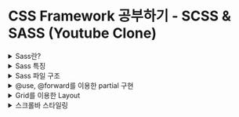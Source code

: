 # CSS Framework 공부하기 - SCSS & SASS (Youtube Clone)

<details>
<summary>Sass란?</summary>

> "Sass"는 기능이 뛰어나고 안정적인 CSS 확장 언어이다.;

### [Sass(Syntactically Awesom Style Sheets)](https://sass-lang.com/)란?
- CSS를 사용하는 것 만으로 많은 앱을 스타일링 할 수 있지만 만약 스타일시트가 점점 더 커지고 복잡해지면 유지 관리하기 어려워지게 된다.
- 이러한 상황에서 SASS가 도움이 될 수 있다.
- SASS에는 중첩, 믹스인, 상속 및 강력하고 유지 관리 가능한 CSS를 작성하는 데 도움이 되는 기타 유용한 기능들과 같이 아직 CSS에는 존재하지 않는 기능들도 있다.
- SASS로 작업을 시작하면 사전 처리된  Sass 파일을 웹사이트에서 사용할 수 있는 일반 CSS 파일로 저장한다.
- [sass for cra(create-react-app)](https://create-react-app.dev/docs/adding-a-sass-stylesheet/)
![Alt text](welcom_readme_img/image.png)

### SASS와 SCSS
![Alt text](welcom_readme_img/image-1.png)
- SASS는 CSS로 컴파일되거나 해석되는 전처리기(pre-processor) 스크립팅 언어이다.
- SassScript는 그 자체가 스크립팅 언어인 반면 SCSS는 기존 CSS 구문 위에 구축되는 SASS의 기본문법으로 CSS와 같은 세미콜론과 대괄호를 사용한다.
- Sass는 실제로 수학 및 변수 지원을 통해 CSS를 더욱 강력하게 만든다.

#### SASS vs SCSS
- SASS는 원본 구문이 필요할 때 사용되며 SCSS에는 코드 구문이 필요하지 않는다.
- SASS는 엄격한 들여쓰기를 따르지만 SCSS에는 엄격한 들여쓰기가 없다.
- SASS는 공백이 있고 세미콜론이 없는 느슨한 구문을 가지고 있지만 SCSS는 CSS 스타일에 더 가깝고 세미콜론과 중괄호의 사용은 필수이다.
- SASS 파일 확장자는 .sass이고 SCSS파일 확장자는 .scss이다.
- SASS에는 SCSS보다 더 많은 개발자 커뮤니티와 지원이 있다.
- SASS는 문서 추가를 위해 SassDoc을 지원하는 반면 SCSS는 인라인 문서를 허용한다.
- SASS는 CSS로 사용할 수 없으며 그 반대의 경우도 마찬가지이지만 유효한 CSS 코드도 유효한 SCSS 코드이다.
- SASS는 기존 CSS 프로젝트에 추가하기 어려운 반면 SCSS는 새 코드를 추가하는 것만으로 기존 CSS 프로젝트에 쉽게 추가할 수 있다.

#### 요약
- SASS : 코드를 CSS로 해석하는 전처리기 + 문법
- SCSS : 문법
- SCSS 문법을 기반으로 작성하면 SASS 전처리기를 통해 CSS로 해석하게 된다.

</details>

<details>
<summary>Sass 특징</summary>

### [Sass 특징](https://sass-lang.com/guide/)
#### Variables
- 변수를 스타일시트 전체에서 재사용하려는 정보를 저장하는 방법으로 생각할 수 있다.
- 색상, 글꼴 스택 또는 재사용하고 싶은 CSS 갑소가 같은 항목을 저장할 수 있다.
- Sass는 $ 기호를 사용하여 무언가를 변수로 만든다.
![Alt text](welcom_readme_img/image-2.png)

#### Nesting
- Sass를 사용하면 HTML의 동일한 시각적 계층 구조를 따르는 방식으로 CSS 선택기를 중첩할 수 있다.
![Alt text](welcom_readme_img/image-3.png)

#### Partials
- 다른 Sass 파일에 포함할 수 있는 CSS의 작은 조각이 포함된 부분 Sass 파일을 만들 수 있다.
- 이것은 CSS를 모듈화하고 유지 관리를 더 쉽게 유지하는 데 도움이 되는 좋은 방법이다.
- 부분 파일은 앞에 밑줄이 붙은 이름의 Sass 파일이다. 
  - _partial.scss와 같은 이름을 지정할 수 있다.
- 밑줄을 사용하면 파일이 부분(partial) 파일일 뿐이며 CSS 파일로 생성되어서는 안 된다는 것을 Sass가 알 수 있다.
- Sass 부분은 @use 규칙과 함께 사용된다.

#### Modules
- @use를 사용하여 가져온 스타일시트를 모듈(Module)이라고 부른다.
- 단일 파일에 모든 Sass를 작성할 필요는 없다.
- @use 규칙을 사용하여 원하는 대로 분할할 수 있다.
- 이 규칙은 다른 Sass 파일을 모듈로 로드한다. 즉, 파일 이름을 기반으로 하는 네임스페이스를 사용하여 Sass 파일의 변수, mixins 및 function을 참조할 수 있다.
![Alt text](welcom_readme_img/image-4.png)
- styles.css 파일에서 @use 'base'를 사용하고 있다.
- 파일을 사용할 때 파일 확장자를 포함할 필요가 없다.
- Sass가 알아서 파악할 수 있다.

#### Mixins
- CSS의 일부 항목은 계속 반복해서 작성하는 부분이 있다.
- mixin을 사용하면 사이트 전체에서 재사용하려는 CSS 선언 그룹을 만들 수 있다.
- Sass를 DRY하게 유지하는 데 도움이 된다.
- 믹스인을 보다 유연하게 만들기 위해 값을 전달할 수도 있다.
![Alt text](welcom_readme_img/image-5.png)
- 믹스인을 생성하려면 @mixin 지시문을 사용하고 이름을 지정한다.
- mixin 테마의 이름을 지정했다.
- 또한 괄호 안에 변수 $theme를 사용하여 원하는 주제를 전달할 수 있다.
- 믹스인을 생성한 후 @include로 시작하고 믹스인 이름이 뒤따르는 CSS 선언으로 사용할 수 있다.

#### Extend / Inheritance
- @extend를 사용하면 한 선택기에서 다른 선택기로 CSS 속성 집합을 공유할 수 있다.
- 이 예제에서는 extend, placeholder 클래스와 함께 사용되는 도 다른 기능을 사용하여 오류, 경고 및 성공에 대한 간단한 일련의 메시징을 만든다.
- placeholder 클래스는 확장될 때만 print하는 특수 유형의 클래스이며 컴파일된 CSS를 깔끔하고 깨끗하게 유지하는 데 도움이 될 수 있다.
![Alt text](welcom_readme_img/image-6.png)
- 위의 코드가 하는 일은 .message, .success, .error 및 .warning이 %message-shared처럼 작동하도록 지시하는 것이다.
- 즉, %message-shared가 표시되는 모든 위치에 .message, .success, .error 및 .warning도 표시된다.
- Sass의 placeholder 클래스 외에 대부분의 간단한 CSS 선택기를 확장할 수 있지만 placeholder를 사용하는 것이 스타일의 다른 곳에 중첩된 클래스를 확장하지 않도록 하는 가장 쉬운 방법이다.
- %equal-heights는 확장되지 않으므로 %equal-heights의 CSS는 생성되지 않는다.

#### Operators
- Sass에는 +, -, *, math.div() 및 %와 같은 소수의 표준 수학 연산자를 사용할 수 있다.
![Alt text](welcom_readme_img/image-7.png)
- Sass의 연산을 사용하면 픽셀 값을 가져와서 많은 번거로움 없이 백분율로 변환하는 것과 같은 작업을 수행할 수 있다.

#### mixins vs extend
- mixin은 소스코드 간의 중복을 막기 위해 사용하고, extend, %placeholder는 연관성 있는 규칙을 만들기 위해 사용한다.
- 선택자간의 연광성이 존재한다면 extend를 사용하고, 연관성은 없지만 코드가 겹치는 선택자들이라면 mixin으로 소스코드의 중복을 없애기 위해 사용해야 한다.

</details>

<details>
<summary>Sass 파일 구조</summary>

### 보편적인 Sass 파일 구조
![Alt text](welcom_readme_img/image-8.png)
- Abstracts : Sass 도구, helper 파일, 변수, 함수, 믹스인 및 기타 구성 파일을 보유한다. 이 파일은 컴파일할 때 CSS를 출력하지 않는 도우미일뿐이다.
- vendor : Normalize, Bootstrap, jQeuryUI 등과 같은 외부 라이브러리 및 프레임워크의 모든 타사 코드를 포함한다.
- 참고 : 가져올 때 _ 또는 .scss 파일 확장자를 포함할 필요가 없다.

### 만드는 앱을 위한 Scss 구조
![Alt text](welcom_readme_img/image-9.png)


</details>

<details>
<summary>@use, @forward를 이용한 partial 구현</summary>

![Alt text](welcom_readme_img/image-10.png)
- Sass 팀은 @import 규칙을 계속 사용하는 것을 권장하지 않는다.
- Sass는 향후 몇 년 동안 점차적으로 이를 단계적으로 제거하고 결국 언어에서 완전히 제거할 것이다.
- 대신 @use 규칙을 사용을 권장한다. (현재 Dart Sass만 @use를 지원한다. 다른 구현의 사용자는 대신 @import 규칙을 사용해야 한다.)

### @import 보다 @use를 사용해야 하는 이유
- @import는 모든 변수, 믹스인 및 함수를 전역적으로 액세스할 수 있도록 한다.
  - 이로 인해 어떠한 것이 어디에 정의되었는지 위치를 말하기가 어렵다.
- 모든 것이 전역적이기 때문에 라이브러리는 이름 충돌을 피하기 위해 모든 멤버에 접두사를 붙여야 한다.
- @extend 규칙도 전역적이므로 어떤 스타일 규칙이 확장될지 예측하기 어렵다.
- 각 스타일시트는 @import할 때마다 실행되고 CSS가 내보내지므로 컴파일 시간이 늘어나고 출력이 부풀려진다.
- 새로운 모듈 시스템과 @use 규칙은 이러한 모든 문제를 해결한다.

### @import에서 @use로 변환하기
![Alt text](welcom_readme_img/image-11.png)

</details>

<details>
<summary>Grid를 이용한 Layout</summary>

![Alt text](welcom_readme_img/image-12.png)

</details>

<details>
<summary>스크롤바 스타일링</summary>

![Alt text](welcom_readme_img/image-13.png)

```scss
body {
  &::-webkit-scrollbar {
    width: 16px;
  }

  &::-webkit-scrollbar-track {
    background-color: $bg-color;
    box-shadow: inset 0 0 200px $bg-color;
    -webkit-box-shadow: inset 0 0 200px $bg-color;
  }

  &::-webkit-scrollbar-thumb {
    background: rgb(151, 151, 151);
    border: 4.5px solid $bg-color;
    border-radius: 10px;
    -webkit-border-radius: 10px;
    box-shadow: inset 0 0 20px rgba(0, 0, 0, 0);
    -webkit-box-shadow: inset 0 0 20px rgba(0, 0, 0, 0);
  }
}
```

### -webkit 이란?
- 웹킷은 웹 브라우저를 만드는 데 기반을 제공하는 오픈 소스 응용 프로그램 프레임워크이다.
- -webkit-이라는 표준화가 되지 않은 새로운 기능들의 속성일 경우 -webkit-이라는 prefix를 이용해서 사용한다.
  - -webkit- : 구글, 사파리 브라우저에 적용
  - -moz- : 파이어폭스 브라우저에 적용
  - -ms- : 익스플로러에 적용
  - -o- : 오페라 브라우저에 적용

</details>